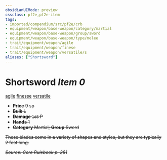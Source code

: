 ```yaml
---
obsidianUIMode: preview
cssclass: pf2e,pf2e-item
tags:
- imported/compendium/src/pf2e/crb
- equipment/weapon/base-weapon/category/martial
- equipment/weapon/base-weapon/group/sword
- equipment/weapon/base-weapon/type/melee
- trait/equipment/weapon/agile
- trait/equipment/weapon/finese
- trait/equipment/weapon/versatile/s
aliases: ["Shortsword"]
---
```

# Shortsword *Item 0*  
[agile](agile.md)  [finesse](finesse.md)  [versatile <s>](versatile.md)  

- **Price** 9 sp
- **Bulk** L
- **Damage** `1d6` P
- **Hands** 1
- **Category** Martial; **Group** Sword 

These blades come in a variety of shapes and styles, but they are typically 2 feet long.

*Source: Core Rulebook p. 281*